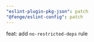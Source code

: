 ```yaml
---
"eslint-plugin-pkg-json": patch
"@fenge/eslint-config": patch
---
```


feat: add `no-restricted-deps` rule
